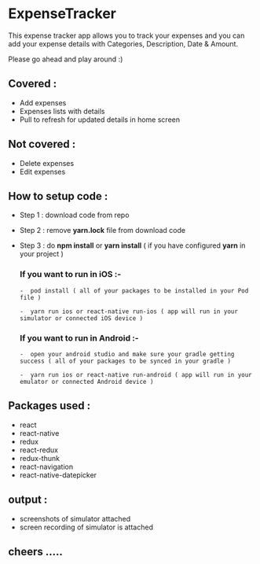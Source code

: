 # ExpenseTracker

This expense tracker app allows you to track your expenses and you can add your expense details with Categories, Description, Date & Amount.

Please go ahead and play around  :)

## Covered :

  - Add expenses
  - Expenses lists with details
  - Pull to refresh for updated details in home screen

## Not covered :

  - Delete expenses
  - Edit expenses
  

## How to setup code :

- Step 1 : 	download code from repo

- Step 2 : 	remove **yarn.lock** file from download code

- Step 3 : 	do **npm install** or **yarn install** ( if you have configured **yarn** in your project )

  ### If you want to run in iOS :-

      -  pod install ( all of your packages to be installed in your Pod file )

      -  yarn run ios or react-native run-ios ( app will run in your simulator or connected iOS device )
      
      
  ### If you want to run in Android :-

      -  open your android studio and make sure your gradle getting success ( all of your packages to be synced in your gradle )

      -  yarn run ios or react-native run-android ( app will run in your emulator or connected Android device )
      
 
 ## Packages used :

  - react
  - react-native
  - redux
  - react-redux
  - redux-thunk
  - react-navigation
  - react-native-datepicker
  
  ## output :

  - screenshots of simulator attached
  - screen recording of simulator is attached


## cheers .....
